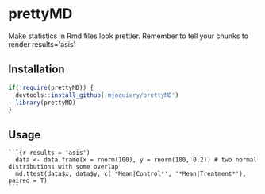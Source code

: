 # prettyMD
Make statistics in Rmd files look prettier. Remember to tell your chunks to render results='asis'

## Installation

```r
if(!require(prettyMD)) {
  devtools::install_github('mjaquiery/prettyMD')
  library(prettyMD)
}
```

## Usage

`````rmd
```{r results = 'asis')
  data <- data.frame(x = rnorm(100), y = rnorm(100, 0.2)) # two normal distributions with some overlap
  md.ttest(data$x, data$y, c('*Mean|Control*', '*Mean|Treatment*'), paired = T)
```
`````
